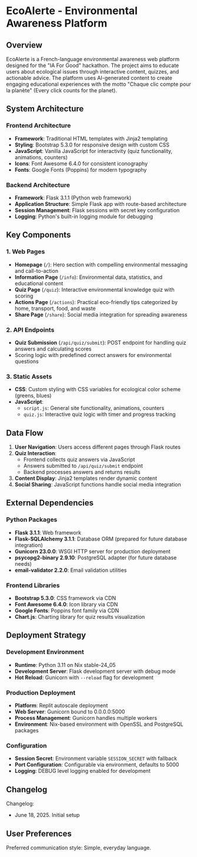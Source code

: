 # EcoAlerte - Environmental Awareness Platform

## Overview

EcoAlerte is a French-language environmental awareness web platform designed for the "IA For Good" hackathon. The project aims to educate users about ecological issues through interactive content, quizzes, and actionable advice. The platform uses AI-generated content to create engaging educational experiences with the motto "Chaque clic compte pour la planète" (Every click counts for the planet).

## System Architecture

### Frontend Architecture
- **Framework**: Traditional HTML templates with Jinja2 templating
- **Styling**: Bootstrap 5.3.0 for responsive design with custom CSS
- **JavaScript**: Vanilla JavaScript for interactivity (quiz functionality, animations, counters)
- **Icons**: Font Awesome 6.4.0 for consistent iconography
- **Fonts**: Google Fonts (Poppins) for modern typography

### Backend Architecture
- **Framework**: Flask 3.1.1 (Python web framework)
- **Application Structure**: Simple Flask app with route-based architecture
- **Session Management**: Flask sessions with secret key configuration
- **Logging**: Python's built-in logging module for debugging

## Key Components

### 1. Web Pages
- **Homepage** (`/`): Hero section with compelling environmental messaging and call-to-action
- **Information Page** (`/info`): Environmental data, statistics, and educational content
- **Quiz Page** (`/quiz`): Interactive environmental knowledge quiz with scoring
- **Actions Page** (`/actions`): Practical eco-friendly tips categorized by home, transport, food, and waste
- **Share Page** (`/share`): Social media integration for spreading awareness

### 2. API Endpoints
- **Quiz Submission** (`/api/quiz/submit`): POST endpoint for handling quiz answers and calculating scores
- Scoring logic with predefined correct answers for environmental questions

### 3. Static Assets
- **CSS**: Custom styling with CSS variables for ecological color scheme (greens, blues)
- **JavaScript**: 
  - `script.js`: General site functionality, animations, counters
  - `quiz.js`: Interactive quiz logic with timer and progress tracking

## Data Flow

1. **User Navigation**: Users access different pages through Flask routes
2. **Quiz Interaction**: 
   - Frontend collects quiz answers via JavaScript
   - Answers submitted to `/api/quiz/submit` endpoint
   - Backend processes answers and returns results
3. **Content Display**: Jinja2 templates render dynamic content
4. **Social Sharing**: JavaScript functions handle social media integration

## External Dependencies

### Python Packages
- **Flask 3.1.1**: Web framework
- **Flask-SQLAlchemy 3.1.1**: Database ORM (prepared for future database integration)
- **Gunicorn 23.0.0**: WSGI HTTP server for production deployment
- **psycopg2-binary 2.9.10**: PostgreSQL adapter (for future database needs)
- **email-validator 2.2.0**: Email validation utilities

### Frontend Libraries
- **Bootstrap 5.3.0**: CSS framework via CDN
- **Font Awesome 6.4.0**: Icon library via CDN
- **Google Fonts**: Poppins font family via CDN
- **Chart.js**: Charting library for quiz results visualization

## Deployment Strategy

### Development Environment
- **Runtime**: Python 3.11 on Nix stable-24_05
- **Development Server**: Flask development server with debug mode
- **Hot Reload**: Gunicorn with `--reload` flag for development

### Production Deployment
- **Platform**: Replit autoscale deployment
- **Web Server**: Gunicorn bound to 0.0.0.0:5000
- **Process Management**: Gunicorn handles multiple workers
- **Environment**: Nix-based environment with OpenSSL and PostgreSQL packages

### Configuration
- **Session Secret**: Environment variable `SESSION_SECRET` with fallback
- **Port Configuration**: Configurable via environment, defaults to 5000
- **Logging**: DEBUG level logging enabled for development

## Changelog

Changelog:
- June 18, 2025. Initial setup

## User Preferences

Preferred communication style: Simple, everyday language.